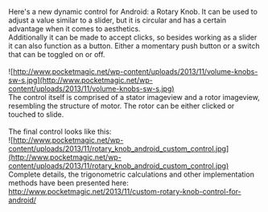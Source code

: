 Here's a new dynamic control for Android: a Rotary Knob. It can be used to adjust a value similar to a slider, but it is circular and has a certain advantage when it comes to aesthetics.<br />
Additionally it can be made to accept clicks, so besides working as a slider it can also function as a button. Either a momentary push button or a switch that can be toggled on or off.<br /><br />
![http://www.pocketmagic.net/wp-content/uploads/2013/11/volume-knobs-sw-s.jpg](http://www.pocketmagic.net/wp-content/uploads/2013/11/volume-knobs-sw-s.jpg)
<br />
The control itself is comprised of a stator imageview and a rotor imageview, resembling the structure of motor. The rotor can be either clicked or touched to slide.<br /><br />
The final control looks like this:<br />
![http://www.pocketmagic.net/wp-content/uploads/2013/11/rotary_knob_android_custom_control.jpg](http://www.pocketmagic.net/wp-content/uploads/2013/11/rotary_knob_android_custom_control.jpg)
Complete details, the trigonometric calculations and other implementation methods have been presented here: http://www.pocketmagic.net/2013/11/custom-rotary-knob-control-for-android/